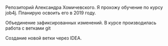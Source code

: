 Репозиторий Александра Хомичевского.
Я прохожу обучение по курсу job4j. Планирую освоить его в 2019 году.

Объединение зафиксированных изменений.
В курсе производилась работа с ветками git

Создание новой ветки через IDEA.